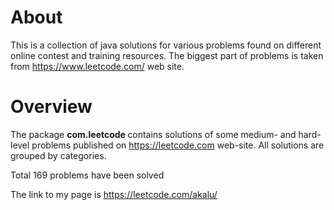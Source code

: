
About 
============

This is a collection of java solutions for various problems found on different online contest and training resources. The biggest part of problems is taken from https://www.leetcode.com/ web site.



Overview
===========

The package <b> com.leetcode </b> contains solutions of some medium- and hard-level problems published on https://leetcode.com web-site. All solutions are grouped by categories.

Total 169 problems have been solved

The link to my page is https://leetcode.com/akalu/

